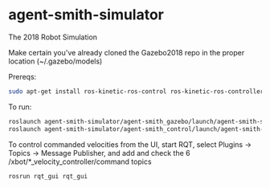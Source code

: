 # agent-smith-simulator
The 2018 Robot Simulation

Make certain you've already cloned the Gazebo2018 repo in the proper location (~/.gazebo/models)

Prereqs:
```bash
sudo apt-get install ros-kinetic-ros-control ros-kinetic-ros-controllers
```

To run:
```bash
roslaunch agent-smith-simulator/agent-smith_gazebo/launch/agent-smith-sim.launch
roslaunch agent-smith-simulator/agent-smith_control/launch/agent-smith-control.launch
```

To control commanded velocities from the UI, start RQT, select Plugins -> Topics -> Message Publisher, and add and check the 6 /xbot/*\_velocity\_controller/command topics
```bash
rosrun rqt_gui rqt_gui
```
